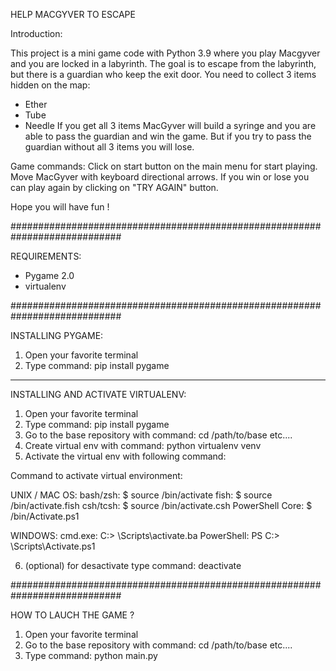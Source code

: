 HELP MACGYVER TO ESCAPE

Introduction:

This project is a mini game code with Python 3.9 where you play Macgyver and 
you are locked in a labyrinth. The goal is to escape from the labyrinth, but 
there is a guardian who keep the exit door. You need to collect 3 items 
hidden on the map:
* Ether
* Tube
* Needle
If you get all 3 items MacGyver will build a syringe and you are able to pass 
the guardian and win the game. But if you try to pass the guardian without 
all 3 items you will lose.

Game commands:
Click on start button on the main menu for start playing.
Move MacGyver with keyboard directional arrows.
If you win or lose you can play again by clicking on "TRY AGAIN" button.

Hope you will have fun !

############################################################################

REQUIREMENTS:

* Pygame 2.0
* virtualenv

############################################################################

INSTALLING PYGAME:

1) Open your favorite terminal
2) Type command: pip install pygame

-------------------------------------

INSTALLING AND ACTIVATE VIRTUALENV:

1) Open your favorite terminal
2) Type command: 
    pip install pygame
3) Go to the base repository with command: 
    cd /path/to/base etc....
4) Create virtual env with command: 
    python virtualenv venv
5) Activate the virtual env with following command:

Command to activate virtual environment:

UNIX / MAC OS:
    bash/zsh:
        $ source <venv>/bin/activate
    fish:
        $ source <venv>/bin/activate.fish
    csh/tcsh:
        $ source <venv>/bin/activate.csh
    PowerShell Core:
        $ <venv>/bin/Activate.ps1

WINDOWS:
    cmd.exe:
        C:\> <venv>\Scripts\activate.ba
    PowerShell:
        PS C:\> <venv>\Scripts\Activate.ps1

6) (optional) for desactivate type command: 
    deactivate

############################################################################

HOW TO LAUCH THE GAME ?

1) Open your favorite terminal
3) Go to the base repository with command: 
    cd /path/to/base etc....
4) Type command: 
    python main.py
